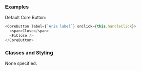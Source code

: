 ### Examples

Default Core Button:

```js
<CoreButton label={`Aria label`} onClick={this.handleClick}>
  <span>Close</span>
  <FiClose />
</CoreButton>
```

### Classes and Styling

None specified.

